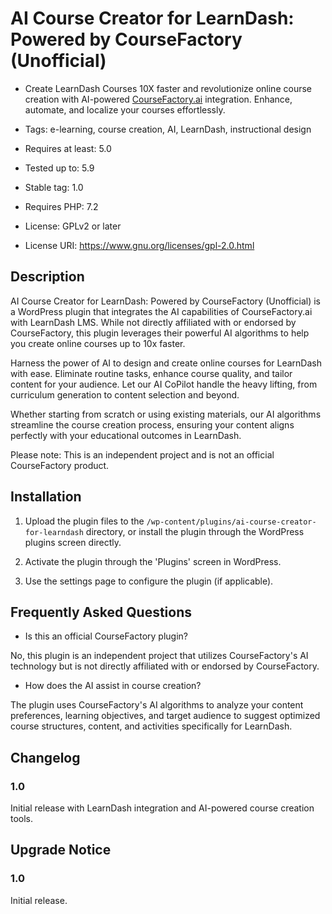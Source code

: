 # AI Course Creator for LearnDash: Powered by CourseFactory (Unofficial)

- Create LearnDash Courses 10X faster and revolutionize online course creation with AI-powered [CourseFactory.ai](https://cob.coursefactory.net/signup?promo=LDPlugin) integration. Enhance, automate, and localize your courses effortlessly.

- Tags: e-learning, course creation, AI, LearnDash, instructional design

- Requires at least: 5.0

- Tested up to: 5.9

- Stable tag: 1.0

- Requires PHP: 7.2

- License: GPLv2 or later

- License URI: https://www.gnu.org/licenses/gpl-2.0.html

## Description

AI Course Creator for LearnDash: Powered by CourseFactory (Unofficial) is a WordPress plugin that integrates the AI capabilities of CourseFactory.ai with LearnDash LMS. While not directly affiliated with or endorsed by CourseFactory, this plugin leverages their powerful AI algorithms to help you create online courses up to 10x faster.

Harness the power of AI to design and create online courses for LearnDash with ease. Eliminate routine tasks, enhance course quality, and tailor content for your audience. Let our AI CoPilot handle the heavy lifting, from curriculum generation to content selection and beyond.

Whether starting from scratch or using existing materials, our AI algorithms streamline the course creation process, ensuring your content aligns perfectly with your educational outcomes in LearnDash.

Please note: This is an independent project and is not an official CourseFactory product.

## Installation

1. Upload the plugin files to the `/wp-content/plugins/ai-course-creator-for-learndash` directory, or install the plugin through the WordPress plugins screen directly.

2. Activate the plugin through the 'Plugins' screen in WordPress.

3. Use the settings page to configure the plugin (if applicable).

## Frequently Asked Questions

- Is this an official CourseFactory plugin?

No, this plugin is an independent project that utilizes CourseFactory's AI technology but is not directly affiliated with or endorsed by CourseFactory.

- How does the AI assist in course creation?

The plugin uses CourseFactory's AI algorithms to analyze your content preferences, learning objectives, and target audience to suggest optimized course structures, content, and activities specifically for LearnDash.

## Changelog

### 1.0

Initial release with LearnDash integration and AI-powered course creation tools.

## Upgrade Notice

### 1.0

Initial release.

